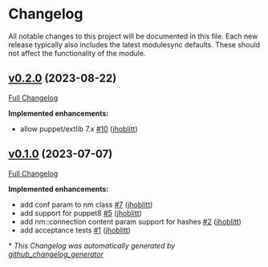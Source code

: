 # Changelog

All notable changes to this project will be documented in this file.
Each new release typically also includes the latest modulesync defaults.
These should not affect the functionality of the module.

## [v0.2.0](https://github.com/lsst-it/puppet-nm/tree/v0.2.0) (2023-08-22)

[Full Changelog](https://github.com/lsst-it/puppet-nm/compare/v0.1.0...v0.2.0)

**Implemented enhancements:**

- allow puppet/extlib 7.x [\#10](https://github.com/lsst-it/puppet-nm/pull/10) ([jhoblitt](https://github.com/jhoblitt))

## [v0.1.0](https://github.com/lsst-it/puppet-nm/tree/v0.1.0) (2023-07-07)

[Full Changelog](https://github.com/lsst-it/puppet-nm/compare/b4457f4ff3e161f0874121489e59f71b2148598c...v0.1.0)

**Implemented enhancements:**

- add conf param to nm class [\#7](https://github.com/lsst-it/puppet-nm/pull/7) ([jhoblitt](https://github.com/jhoblitt))
- add support for puppet8 [\#5](https://github.com/lsst-it/puppet-nm/pull/5) ([jhoblitt](https://github.com/jhoblitt))
- add nm::connection content param support for hashes [\#2](https://github.com/lsst-it/puppet-nm/pull/2) ([jhoblitt](https://github.com/jhoblitt))
- add acceptance tests [\#1](https://github.com/lsst-it/puppet-nm/pull/1) ([jhoblitt](https://github.com/jhoblitt))



\* *This Changelog was automatically generated by [github_changelog_generator](https://github.com/github-changelog-generator/github-changelog-generator)*
